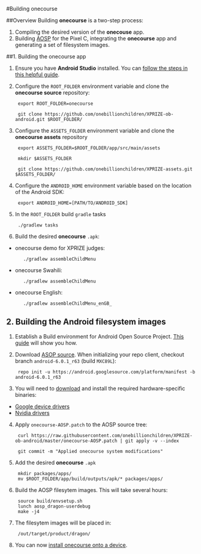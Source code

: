 #Building onecourse

##Overview
Building **onecourse** is a two-step process:


1. Compiling the desired version of the **onecouse** app.
2. Building [AOSP](https://source.android.com) for the Pixel C, integrating the **onecourse** app and generating a set of filesystem images.




##1. Building the onecourse app

1. Ensure you have **Android Studio** installed. You can [follow the steps in this helpful guide](https://developer.android.com/studio/install.html).

2. Configure the `ROOT_FOLDER` environment variable and clone the **onecourse source** repository:

        export ROOT_FOLDER=onecourse
        
        git clone https://github.com/onebillionchildren/XPRIZE-ob-android.git $ROOT_FOLDER/

3. Configure the `ASSETS_FOLDER` environment variable and clone the **onecourse assets** repository 

        export ASSETS_FOLDER=$ROOT_FOLDER/app/src/main/assets
        
        mkdir $ASSETS_FOLDER
        
        git clone https://github.com/onebillionchildren/XPRIZE-assets.git $ASSETS_FOLDER/

4. Configure the `ANDROID_HOME` environment variable based on the location of the Android SDK:

        export ANDROID_HOME=[PATH/TO/ANDROID_SDK]
        
5. In the `ROOT_FOLDER` build `gradle` tasks

        ./gradlew tasks

6. Build the desired **onecourse** `.apk`:
 - onecourse demo for XPRIZE judges:

          ./gradlew assembleChildMenu

 - onecourse Swahili:

          ./gradlew assembleChildMenu

 - onecourse English:

          ./gradlew assembleChildMenu_enGB_
        



## 2. Building the Android filesystem images


1. Establish a Build environment for Android Open Source Project. [This guide](https://source.android.com/source/initializing.html) will show you how.

2. Download [ASOP source](https://source.android.com/source/downloading.html). When initializing your repo client, checkout branch `android-6.0.1_r63` (build `MXC89L`):
        
        repo init -u https://android.googlesource.com/platform/manifest -b android-6.0.1_r63

3. You will need to [download](https://developers.google.com/android/drivers) and install the required hardware-specific binaries:
 - [Google device drivers](https://dl.google.com/dl/android/aosp/google_devices-dragon-mxc89l-5452d463.tgz)
 - [Nvidia drivers](https://dl.google.com/dl/android/aosp/nvidia-dragon-mxc89l-7dd0c758.tgz)

4. Apply `onecourse-AOSP.patch` to the AOSP source tree:

        curl https://raw.githubusercontent.com/onebillionchildren/XPRIZE-ob-android/master/onecourse-AOSP.patch | git apply -v --index
        
        git commit -m "Applied onecourse system modifications"

5. Add the desired **onecourse** `.apk`

        mkdir packages/apps/
        mv $ROOT_FOLDER/app/build/outputs/apk/* packages/apps/

6. Build the AOSP filesytem images. This will take several hours:

        source build/envsetup.sh
        lunch aosp_dragon-userdebug
        make -j4

7. The filesytem images will be placed in:

        /out/target/product/dragon/

8. You can now [install onecourse onto a device](https://github.com/onebillionchildren/XPRIZE-ob-android/blob/master/INSTALL.md).
